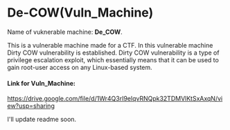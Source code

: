 # De-COW(Vuln_Machine)
Name of vuknerable machine: <b>De_COW</b>.

This is a vulnerable machine made for a CTF. In this vulnerable machine Dirty COW vulnerability is established. Dirty COW vulnerability is a type of privilege escalation exploit, which essentially means that it can be used to gain root-user access on any Linux-based system.

#### Link for Vuln_Machine:
https://drive.google.com/file/d/1Wr4Q3rI9elqvRNQpk32TDMVlKtSxAxqN/view?usp=sharing

I'll update readme soon.
